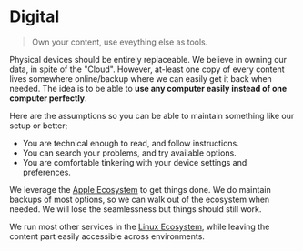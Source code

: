 # Digital

> Own your content, use eveything else as tools.

Physical devices should be entirely replaceable. We believe in owning our data, in spite of the "Cloud". However, at-least one copy of every content lives somewhere online/backup where we can easily get it back when needed. The idea is to be able to __use any computer easily instead of one computer perfectly__.

Here are the assumptions so you can be able to maintain something like our setup or better;

- You are technical enough to read, and follow instructions.
- You can search your problems, and try available options.
- You are comfortable tinkering with your device settings and preferences.

We leverage the [Apple Ecosystem](/digital/apple/) to get things done. We do maintain backups of most options, so we can walk out of the ecosystem when needed. We will lose the seamlessness but things should still work.

We run most other services in the [Linux Ecosystem](/digital/linux/), while leaving the content part easily accessible across environments.